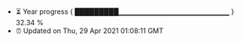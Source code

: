 - ⏳ Year progress { █████████▁▁▁▁▁▁▁▁▁▁▁▁▁▁▁▁▁▁▁▁▁ } 32.34 %
- ⏰ Updated on Thu, 29 Apr 2021 01:08:11 GMT

